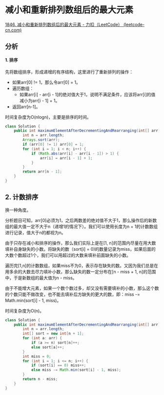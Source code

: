 # 减小和重新排列数组后的最大元素

[1846. 减小和重新排列数组后的最大元素 - 力扣（LeetCode） (leetcode-cn.com)](https://leetcode-cn.com/problems/maximum-element-after-decreasing-and-rearranging/)

## 分析

#### 1. 排序

先将数组排序，形成递增的有序结构，这里进行了重新排列的操作：

*   如果arr[0] != 1，那么令arr[0] = 1。
*   遍历数组：
    *   如果arr[i] - arr[i - 1]的绝对值大于1，说明不满足条件，应该将arr[i]的值减小为arr[i - 1] + 1。
*   返回arr[n-1]。

时间复杂度为O(nlogn)，主要是排序的时间。

```java
class Solution {
    public int maximumElementAfterDecrementingAndRearranging(int[] arr) {
        int n = arr.length;
        Arrays.sort(arr);
        if (arr[0] != 1) arr[0] = 1;
        for (int i = 1; i < n; i++) {
            if (Math.abs(arr[i] - arr[i - 1]) > 1) {
                arr[i] = arr[i - 1] + 1;
            }
        }
        return arr[n - 1];
    }
}
```

## 2. 计数排序

换一种角度。

分析题目可知，arr[0]必须为1，之后两数差的绝对值不大于1，那么操作后的新数组的最大值一定不大于n（递增1的情况下）。我们可以使用长度为n + 1的计数数组进行记录，值大于n的都视为n。

由于只存在减小和排序的操作，那么我们实际上是在[1, n]的范围内尽量在用大数填补自身缺失的小数。将缺失的数（sort[i] = 0)的数量记录为miss，如果后面的大数个数超过1个，我们可以用超过的大数来填补前面缺失的小数。

遍历完[1,n]的计数数组，如果miss不为0，表示存在缺失的数。又因为我们总是在用多余的大数去尽力填补小数，那么缺失的数一定分布在[n - miss + 1, n]的范围中，于是新数组的最大值为n - miss。

由于不能增大元素，如果一个数个数过多，却又没有需要填补的小数，那么这个数的个数只能不做改变，也不能去填补后方缺失的更大的数，即：miss -= Math.min(sort[i] - 1, miss)。

时间复杂度为O(n)。

```java
class Solution {
    public int maximumElementAfterDecrementingAndRearranging(int[] arr) {
        int n = arr.length;
        int[] sort = new int[n + 1];
        for (int a: arr) {
            if (a >= n) sort[n]++;
            else sort[a]++;
        }
        int miss = 0;
        for (int i = 1; i <= n; i++) {
            if (sort[i] == 0) miss++;
            else miss -= Math.min(sort[i] - 1, miss);
        }
        return n - miss;
    }
}
```

